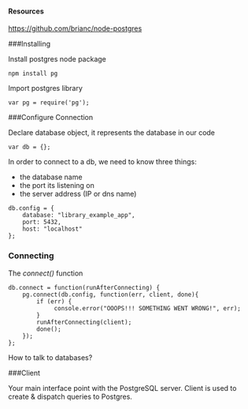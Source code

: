 

#### Resources

https://github.com/brianc/node-postgres


###Installing

Install postgres node package

	npm install pg


Import postgres library

	var pg = require('pg');


###Configure Connection

Declare database object, it represents the database in our code

	var db = {};

In order to connect to a db, we need to know three things:

- the database name
- the port its listening on
- the server address (IP or dns name)

```
db.config = {
    database: "library_example_app",
    port: 5432,
    host: "localhost"
};
```

### Connecting

The *connect()* function

```
db.connect = function(runAfterConnecting) {
    pg.connect(db.config, function(err, client, done){
        if (err) {
             console.error("OOOPS!!! SOMETHING WENT WRONG!", err);
        }
        runAfterConnecting(client);
        done();
    });
};
```


How to talk to databases?











###Client 

Your main interface point with the PostgreSQL server. Client is used to create & dispatch queries to Postgres.

